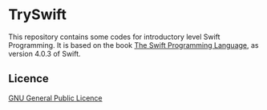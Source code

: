 # TrySwift

This repository contains some codes for introductory level Swift Programming. It is based on the book [The Swift Programming Language](https://developer.apple.com/library/content/documentation/Swift/Conceptual/Swift_Programming_Language/index.html), as version 4.0.3 of Swift.

## Licence
[GNU General Public Licence](LICENSE)
